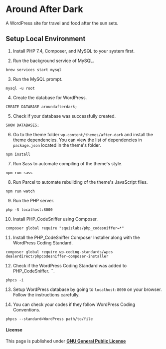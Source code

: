 Around After Dark
==========

A WordPress site for travel and food after the sun sets.

Setup Local Environment
-----------------------

1. Install PHP 7.4, Composer, and MySQL to your system first.

2. Run the background service of MySQL.

```
brew services start mysql
```

3. Run the MySQL prompt.

```
mysql -u root
```

4. Create the database for WordPress.

```
CREATE DATABASE aroundafterdark;
```

5. Check if your database was successfully created.

```
SHOW DATABASES;
```

6. Go to the theme folder `wp-content/themes/after-dark` and install the theme dependencies. You can view the list of dependencies in `package.json` located in the theme's folder.

```
npm install
```

7. Run Sass to automate compiling of the theme's style.

```
npm run sass
```

8. Run Parcel to automate rebuilding of the theme's JavaScript files.

```
npm run watch
```

9. Run the PHP server.

```
php -S localhost:8000
```

10. Install PHP_CodeSniffer using Composer.

```
composer global require "squizlabs/php_codesniffer=*"
```

11. Install the PHP_CodeSniffer Composer Installer along with the WordPress Coding Standard.

```
composer global require wp-coding-standards/wpcs dealerdirect/phpcodesniffer-composer-installer
```

12. Check if the WordPress Coding Standard was added to PHP_CodeSniffer. ``.

```
phpcs -i
```

13. Setup WordPress database by going to `localhost:8000` on your browser. Follow the instructions carefully.

14. You can check your codes if they follow WordPress Coding Conventions.

```
phpcs --standard=WordPress path/to/file
```

#### License
This page is published under [**GNU General Public License**](/LICENSE)
